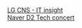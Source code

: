<a href='https://blog.lgcns.com/category/IT%20Insight'>LG CNS - IT insight </a> <br>
<a href='https://d2.naver.com/news/6137384'> Naver D2 Tech concert </a>
